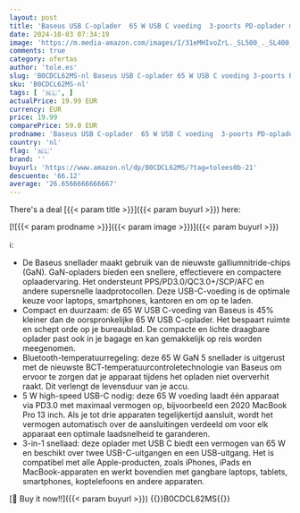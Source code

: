 ```yaml
---
layout: post
title: 'Baseus USB C-oplader  65 W USB C voeding  3-poorts PD-oplader met PPS  GaN snellader compatibel met MacBook Pro/Air  iPhone 15/14/13/12-serie  iPad Pro  Galaxy S23 Ultra  S23+  S23  S22 enz'
date: 2024-10-03 07:34:19
image: 'https://m.media-amazon.com/images/I/31eMHIvoZrL._SL500_._SL400_.jpg'
comments: true
category: ofertas
author: 'tole.es'
slug: 'B0CDCL62MS-nl Baseus USB C-oplader 65 W USB C voeding 3-poorts PD-...'
sku: 'B0CDCL62MS-nl'
tags: [ '🇳🇱', ]
actualPrice: 19.99 EUR
currency: EUR
price: 19.99
comparePrice: 59.0 EUR
prodname: 'Baseus USB C-oplader  65 W USB C voeding  3-poorts PD-oplader met PPS  GaN snellader compatibel met MacBook Pro/Air  iPhone 15/14/13/12-serie  iPad Pro  Galaxy S23 Ultra  S23+  S23  S22 enz'
country: 'nl'
flag: '🇳🇱'
brand: ''
buyurl: 'https://www.amazon.nl/dp/B0CDCL62MS/?tag=tolees0b-21'
descuento: '66.12'
average: '26.6566666666667'
---
```


There's a deal [{{< param title >}}]({{< param buyurl >}})  here:

[![{{< param prodname >}}]({{< param image >}})]({{< param buyurl >}})

ℹ️:

- De Baseus snellader maakt gebruik van de nieuwste galliumnitride-chips (GaN). GaN-opladers bieden een snellere, effectievere en compactere oplaadervaring. Het ondersteunt PPS/PD3.0/QC3.0+/SCP/AFC en andere supersnelle laadprotocollen. Deze USB-C-voeding is de optimale keuze voor laptops, smartphones, kantoren en om op te laden.
- Compact en duurzaam: de 65 W USB C-voeding van Baseus is 45% kleiner dan de oorspronkelijke 65 W USB C-oplader. Het bespaart ruimte en schept orde op je bureaublad. De compacte en lichte draagbare oplader past ook in je bagage en kan gemakkelijk op reis worden meegenomen.
- Bluetooth-temperatuurregeling: deze 65 W GaN 5 snellader is uitgerust met de nieuwste BCT-temperatuurcontroletechnologie van Baseus om ervoor te zorgen dat je apparaat tijdens het opladen niet oververhit raakt. Dit verlengt de levensduur van je accu.
- 5 W high-speed USB-C nodig: deze 65 W voeding laadt één apparaat via PD3.0 met maximaal vermogen op, bijvoorbeeld een 2020 MacBook Pro 13 inch. Als je tot drie apparaten tegelijkertijd aansluit, wordt het vermogen automatisch over de aansluitingen verdeeld om voor elk apparaat een optimale laadsnelheid te garanderen.
- 3-in-1 snellaad: deze oplader met USB C biedt een vermogen van 65 W en beschikt over twee USB-C-uitgangen en een USB-uitgang. Het is compatibel met alle Apple-producten, zoals iPhones, iPads en MacBook-apparaten en werkt bovendien met gangbare laptops, tablets, smartphones, koptelefoons en andere apparaten.

[🛒 Buy it now!!]({{< param buyurl >}})
{{<world>}}B0CDCL62MS{{</world>}}
